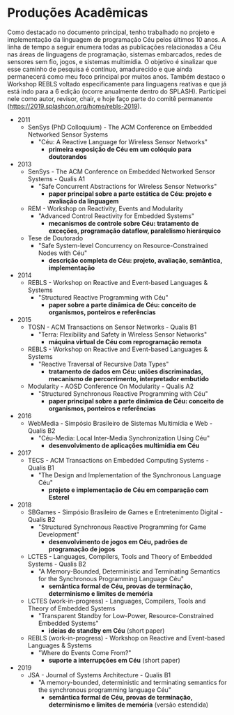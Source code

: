 # Produções Acadêmicas

Como destacado no documento principal, tenho trabalhado no projeto e implementação da linguagem de programação Céu pelos últimos 10 anos.
A linha de tempo a seguir enumera todas as publicações relacionadas a Céu nas áreas de linguagens de programação, sistemas embarcados, redes de sensores sem fio, jogos, e sistemas multimídia.
O objetivo é sinalizar que esse caminho de pesquisa é contínuo, amadurecido e que ainda permanecerá como meu foco principal por muitos anos.
Também destaco o Workshop REBLS voltado especificamente para linguagens reativas e que já está indo para a 6 edição (ocorre anualmente dentro do SPLASH).
Participei nele como autor, revisor, chair, e hoje faço parte do comitê permanente (https://2019.splashcon.org/home/rebls-2019).

- 2011
    - SenSys (PhD Colloquium) - The ACM Conference on Embedded Networked Sensor Systems
        - "Céu: A Reactive Language for Wireless Sensor Networks"
            - **primeira exposição de Céu em um colóquio para doutorandos**
- 2013
    - SenSys - The ACM Conference on Embedded Networked Sensor Systems - Qualis A1
        - "Safe Concurrent Abstractions for Wireless Sensor Networks"
            - **paper principal sobre a parte estática de Céu: projeto e avaliação da linguagem**
    - REM - Workshop on Reactivity, Events and Modularity
        - "Advanced Control Reactivity for Embedded Systems"
            - **mecanismos de controle sobre Céu: tratamento de exceções, programação dataflow, paralelismo hierárquico**
    - Tese de Doutorado
        - "Safe System-level Concurrency on Resource-Constrained Nodes with Céu"
            - **descrição completa de Céu: projeto, avaliação, semântica, implementação**
- 2014
    - REBLS - Workshop on Reactive and Event-based Languages & Systems
        - "Structured Reactive Programming with Céu"
            - **paper sobre a parte dinâmica de Céu: conceito de organismos, ponteiros e referências**
- 2015
    - TOSN - ACM Transactions on Sensor Networks - Qualis B1
        - "Terra: Flexibility and Safety in Wireless Sensor Networks"
            - **máquina virtual de Céu com reprogramação remota**
    - REBLS - Workshop on Reactive and Event-based Languages & Systems
        - "Reactive Traversal of Recursive Data Types"
            - **tratamento de dados em Céu: uniões discriminadas, mecanismo de percorrimento, interpretador embutido**
    - Modularity - AOSD Conference On Modularity - Qualis A2
        - "Structured Synchronous Reactive Programming with Céu"
            - **paper principal sobre a parte dinâmica de Céu: conceito de organismos, ponteiros e referências**
- 2016
    - WebMedia - Simpósio Brasileiro de Sistemas Multimídia e Web - Qualis B2
        - "Céu-Media: Local Inter-Media Synchronization Using Céu"
            - **desenvolvimento de aplicações multimídia em Céu**
- 2017
    - TECS - ACM Transactions on Embedded Computing Systems - Qualis B1
        - "The Design and Implementation of the Synchronous Language Céu"
            - **projeto e implementação de Céu em comparação com Esterel**
- 2018
    - SBGames - Simpósio Brasileiro de Games e Entretenimento Digital - Qualis B2
        - "Structured Synchronous Reactive Programming for Game Development"
            - **desenvolvimento de jogos em Céu, padrões de programação de jogos**
    - LCTES - Languages, Compilers, Tools and Theory of Embedded Systems - Qualis B2
        - "A Memory-Bounded, Deterministic and Terminating Semantics for the Synchronous Programming Language Céu"
            - **semântica formal de Céu, provas de terminação, determinismo e limites de memória**
    - LCTES (work-in-progress) - Languages, Compilers, Tools and Theory of Embedded Systems
        - "Transparent Standby for Low-Power, Resource-Constrained Embedded Systems"
            - **ideias de standby em Céu** (short paper)
    - REBLS (work-in-progress) - Workshop on Reactive and Event-based Languages & Systems
        - "Where do Events Come From?"
            - **suporte a interrupções em Céu** (short paper)
- 2019
    - JSA - Journal of Systems Architecture - Qualis B1
        - "A memory-bounded, deterministic and terminating semantics for the synchronous programming language Céu"
            - **semântica formal de Céu, provas de terminação, determinismo e limites de memória** (versão estendida)

